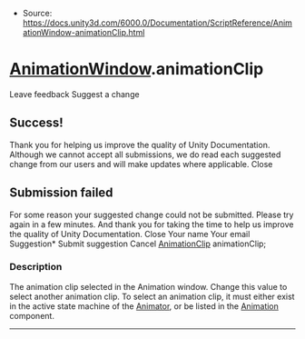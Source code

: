 * Source: https://docs.unity3d.com/6000.0/Documentation/ScriptReference/AnimationWindow-animationClip.html

#  [AnimationWindow](https://docs.unity3d.com/6000.0/Documentation/ScriptReference/AnimationWindow.html).animationClip
Leave feedback
Suggest a change
## Success!
Thank you for helping us improve the quality of Unity Documentation. Although we cannot accept all submissions, we do read each suggested change from our users and will make updates where applicable.
Close
## Submission failed
For some reason your suggested change could not be submitted. Please <a>try again</a> in a few minutes. And thank you for taking the time to help us improve the quality of Unity Documentation.
Close
Your name Your email Suggestion* Submit suggestion
Cancel
[AnimationClip](https://docs.unity3d.com/6000.0/Documentation/ScriptReference/AnimationClip.html) animationClip; 
### Description
The animation clip selected in the Animation window.
Change this value to select another animation clip. To select an animation clip, it must either exist in the active state machine of the [Animator](https://docs.unity3d.com/6000.0/Documentation/ScriptReference/Animator.html), or be listed in the [Animation](https://docs.unity3d.com/6000.0/Documentation/ScriptReference/Animation.html) component.
* * *
